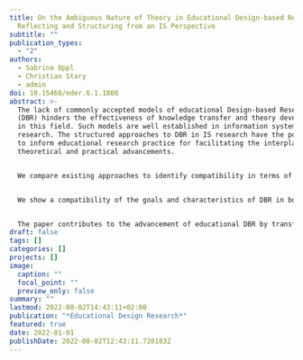 ```yaml
---
title: On the Ambiguous Nature of Theory in Educational Design-based Research –
  Reflecting and Structuring from an IS Perspective
subtitle: ""
publication_types:
  - "2"
authors:
  - Sabrina Oppl
  - Christian Stary
  - admin
doi: 10.15460/eder.6.1.1808
abstract: >-
  The lack of commonly accepted models of educational Design-based Research
  (DBR) hinders the effectiveness of knowledge transfer and theory development
  in this field. Such models are well established in information systems (IS)
  research. The structured approaches to DBR in IS research have the potential
  to inform educational research practice for facilitating the interplay between
  theoretical and practical advancements.


  We compare existing approaches to identify compatibility in terms of objectives and structured process designs in the two fields based on a literature review. Having established common ground, we examine the role of theory as a result of DBR and identify potential for synthesis of existing concepts. Finally, we transfer an DBR contribution types model from IS and evaluate its applicability by reflecting it against outcomes in educational DBR.


  We show a compatibility of the goals and characteristics of DBR in both disciplines and identify a common underlying understanding that enables a transfer of concepts and models. The nature of DBR outcomes in educational research is found to be ambiguous, in particular with respect to the role of theory. This hampers the development of generalizable and transferable findings. DBR in IS provides more coherent models of the role of theory and the processes that lead to its development and validation. We show that these models can inform the implementation of educational DBR.


  The paper contributes to the advancement of educational DBR by transferring models from IS research after thoroughly examining the compatibility of DBR in both fields. The more structured approach to examine and assess DBR outcomes enables to improve the generalizability and transferability of findings in educational research
draft: false
tags: []
categories: []
projects: []
image:
  caption: ""
  focal_point: ""
  preview_only: false
summary: ""
lastmod: 2022-08-02T14:43:11+02:00
publication: "*Educational Design Research*"
featured: true
date: 2022-01-01
publishDate: 2022-08-02T12:43:11.728183Z
---
```

